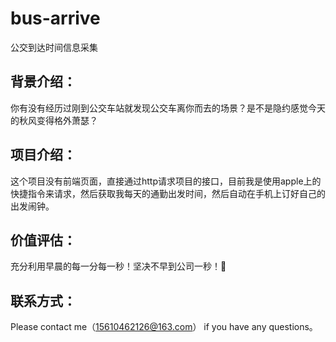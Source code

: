 # bus-arrive
公交到达时间信息采集

## 背景介绍：
你有没有经历过刚到公交车站就发现公交车离你而去的场景？是不是隐约感觉今天的秋风变得格外萧瑟？

## 项目介绍：
这个项目没有前端页面，直接通过http请求项目的接口，目前我是使用apple上的快捷指令来请求，然后获取我每天的通勤出发时间，然后自动在手机上订好自己的出发闹钟。

## 价值评估：
充分利用早晨的每一分每一秒！坚决不早到公司一秒！🍻

## 联系方式：
Please contact me（15610462126@163.com） if you have any questions。
